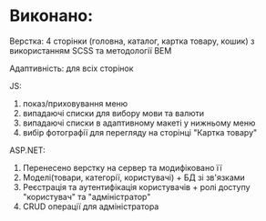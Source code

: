 # Виконано:
Верстка: 4 сторінки (головна, каталог, картка товару, кошик) з використанням SCSS та методології BEM

Адаптивність: для всіх сторінок

JS:
1) показ/приховування меню
2) випадаючі списки для вибору мови та валюти
3) випадаючі списки в адаптивному макеті у нижньому меню
4) вибір фотографії для перегляду на сторінці "Картка товару"

ASP.NET:
1) Перенесено верстку на сервер та модифіковано її 
2) Моделі(товари, категорії, користувачі) + БД зі зв'язками 
3) Реєстрація та аутентифікація користувачів + ролі доступу "користувач" та "адміністратор" 
4) CRUD операції для адміністратора
